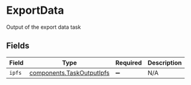 # ExportData

Output of the export data task


## Fields

| Field                                                                  | Type                                                                   | Required                                                               | Description                                                            |
| ---------------------------------------------------------------------- | ---------------------------------------------------------------------- | ---------------------------------------------------------------------- | ---------------------------------------------------------------------- |
| `ipfs`                                                                 | [components.TaskOutputIpfs](../../models/components/taskoutputipfs.md) | :heavy_minus_sign:                                                     | N/A                                                                    |